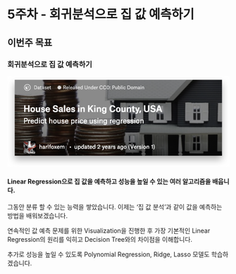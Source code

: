 # 5주차 - 회귀분석으로 집 값 예측하기

## 이번주 목표

### 회귀분석으로 집 값 예측하기

![](../.gitbook/assets/image%20%28360%29.png)

#### **Linear Regression으로** **집** **값을** **예측하고** **성능을** **높일** **수** **있는** **여러** **알고리즘을** **배웁니다.**

그동안 분류 할 수 있는 능력을 쌓았습니다. 이제는 ‘집 값 분석’과 같이 값을 예측하는 방법을 배워보겠습니다.

연속적인 값 예측 문제를 위한 Visualization을 진행한 후 가장 기본적인 Linear Regression의 원리를 익히고 Decision Tree와의 차이점을 이해합니다.

추가로 성능을 높일 수 있도록 Polynomial Regression, Ridge, Lasso 모델도 학습하겠습니다.

